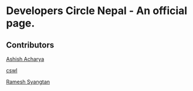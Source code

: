 # Developers Circle Nepal - An official page. 

## Contributors
[Ashish Acharya](https://github.com/anarchyrucks)

[cswl](https://github.com/cswl)

[Ramesh Syangtan](https://github.com/rameshsyn)